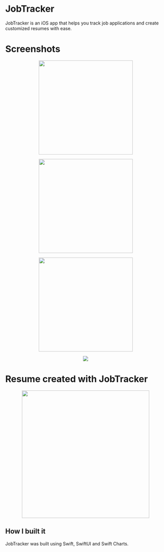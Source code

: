
# JobTracker

JobTracker is an iOS app that helps you track job applications and create customized resumes with ease.










# Screenshots

<p align="center">
  <img src="https://github.com/HamsterStack/JobTracker/assets/108938294/f945a950-cb7e-4363-9f10-fd788a161742" width="295" >
<p/>

<p align="center">
  <img src="https://github.com/HamsterStack/JobTracker/assets/108938294/5c259ad2-edd7-4393-8f0f-4d12a425ed25" width="295" >
<p/>

<p align="center">
  <img src="https://github.com/HamsterStack/JobTracker/assets/108938294/073ef3a3-2707-4677-a823-fb7c3276cacd" width="295" >
<p/>





<p align="center">
  <img src="https://github.com/HamsterStack/JobTracker/assets/108938294/34f829f7-1cbd-488c-ad49-fcbcf68e634c" >
<p/>

# Resume created with JobTracker
<p align="center">
  <img src="https://github.com/HamsterStack/JobTracker/assets/108938294/fae97a86-785e-4b6e-b814-703e840e0bcf" height="400" >
<p/>

## How I built it
JobTracker was built using Swift, SwiftUI and Swift Charts.




